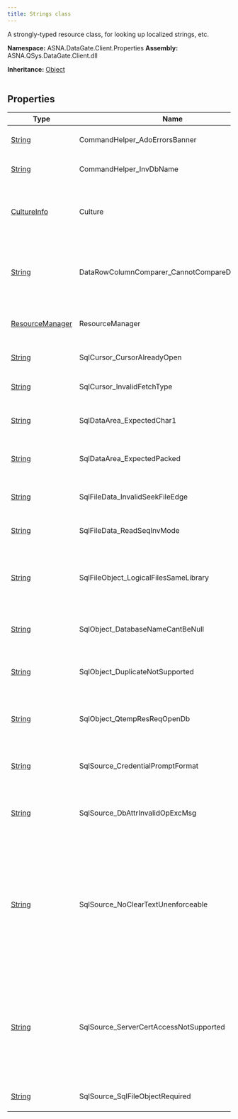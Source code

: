 ```yaml
---
title: Strings class
---
```


A strongly-typed resource class, for looking up localized strings, etc.

**Namespace:** ASNA.DataGate.Client.Properties
**Assembly:** ASNA.QSys.DataGate.Client.dll

**Inheritance:** [Object](https://docs.microsoft.com/en-us/dotnet/api/system.object)
<br>
<br>

## Properties

| Type | Name | Description
| --- | --- | --- 
| [String](https://learn.microsoft.com/en-us/dotnet/api/system.string?view=net-8.0) | CommandHelper_AdoErrorsBanner | Looks up a localized string similar to ADO Errors. |
| [String](https://learn.microsoft.com/en-us/dotnet/api/system.string?view=net-8.0) | CommandHelper_InvDbName | Looks up a localized string similar to Invalid SQL database name.. |
| [CultureInfo](https://docs.microsoft.com/en-us/dotnet/api/system.globalization.cultureinfo) | Culture | Overrides the current thread's CurrentUICulture property for allresource lookups using this strongly typed resource class. |
| [String](https://learn.microsoft.com/en-us/dotnet/api/system.string?view=net-8.0) | DataRowColumnComparer_CannotCompareDeletedRow | Looks up a localized string similar to The DataRowColumnComparer does not work with DataRows that have been deleted since it only compares current values.. |
| [ResourceManager](https://learn.microsoft.com/en-us/dotnet/api/) | ResourceManager | Returns the cached ResourceManager instance used by this class. |
| [String](https://learn.microsoft.com/en-us/dotnet/api/system.string?view=net-8.0) | SqlCursor_CursorAlreadyOpen | Looks up a localized string similar to Cursor already open.. |
| [String](https://learn.microsoft.com/en-us/dotnet/api/system.string?view=net-8.0) | SqlCursor_InvalidFetchType | Looks up a localized string similar to Invalid fetch type.. |
| [String](https://learn.microsoft.com/en-us/dotnet/api/system.string?view=net-8.0) | SqlDataArea_ExpectedChar1 | Looks up a localized string similar to Expected DataTypes.Char(1) parameter.. |
| [String](https://learn.microsoft.com/en-us/dotnet/api/system.string?view=net-8.0) | SqlDataArea_ExpectedPacked | Looks up a localized string similar to Expected DataTypes.Packed parameter.. |
| [String](https://learn.microsoft.com/en-us/dotnet/api/system.string?view=net-8.0) | SqlFileData_InvalidSeekFileEdge | Looks up a localized string similar to Expected SeekMode.First or SeekMode.Last.. |
| [String](https://learn.microsoft.com/en-us/dotnet/api/system.string?view=net-8.0) | SqlFileData_ReadSeqInvMode | Looks up a localized string similar to Invalid mode.. |
| [String](https://learn.microsoft.com/en-us/dotnet/api/system.string?view=net-8.0) | SqlFileObject_LogicalFilesSameLibrary | Looks up a localized string similar to This version only supports logical files created in the same library (SQL database) as their respective base files. |
| [String](https://learn.microsoft.com/en-us/dotnet/api/system.string?view=net-8.0) | SqlObject_DatabaseNameCantBeNull | Looks up a localized string similar to DatabaseName value cannot be a null.. |
| [String](https://learn.microsoft.com/en-us/dotnet/api/system.string?view=net-8.0) | SqlObject_DuplicateNotSupported | Looks up a localized string similar to This version only supports duplication of Physical and SQL Logical files.. |
| [String](https://learn.microsoft.com/en-us/dotnet/api/system.string?view=net-8.0) | SqlObject_QtempResReqOpenDb | Looks up a localized string similar to QTEMP can only be resolved for an open database connection.. |
| [String](https://learn.microsoft.com/en-us/dotnet/api/system.string?view=net-8.0) | SqlSource_CredentialPromptFormat | Looks up a localized string similar to Please enter a valid SQL Server login name and password for data source '{0}'. |
| [String](https://learn.microsoft.com/en-us/dotnet/api/system.string?view=net-8.0) | SqlSource_DbAttrInvalidOpExcMsg | Looks up a localized string similar to Please open the SQL Server connection before accessing this property.. |
| [String](https://learn.microsoft.com/en-us/dotnet/api/system.string?view=net-8.0) | SqlSource_NoClearTextUnenforceable | Looks up a localized string similar to ADO/SQL may allow unencrypted transmissions over authenticated connections in non-DataGate programs, if so configured.  The DataGate no-cleartext option is not enforceable at the *SQLCLIENT level. As an alternative, consider using the 'Force Encryption' property of the SQL Server instance.. |
| [String](https://learn.microsoft.com/en-us/dotnet/api/system.string?view=net-8.0) | SqlSource_ServerCertAccessNotSupported | Looks up a localized string similar to ADO/SQL do not provide server certificate access for direct client validation. Instead, consider installing RFC2595 hostname certificates on the server, and use the DataGate DNS hostname matching option (SslOptions.AuthDns).. |
| [String](https://learn.microsoft.com/en-us/dotnet/api/system.string?view=net-8.0) | SqlSource_SqlFileObjectRequired | Looks up a localized string similar to Expected SqlFileObject instance.. |
